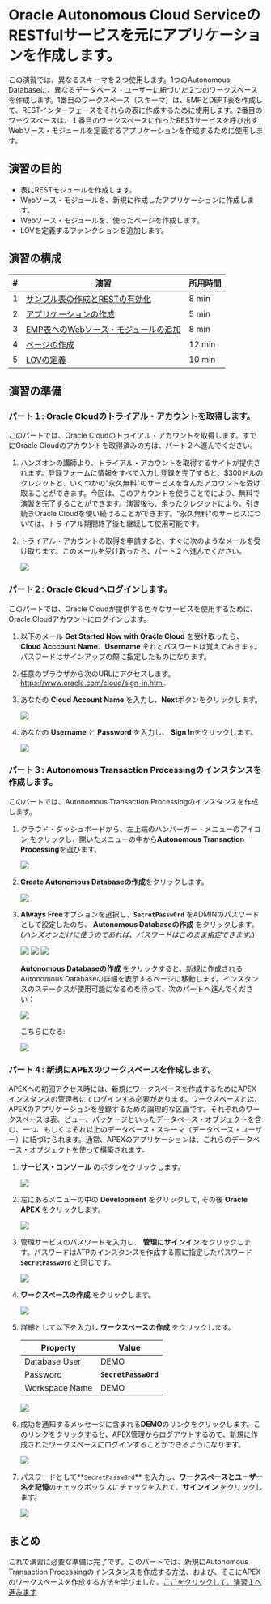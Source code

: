 # Oracle Autonomous Cloud ServiceのRESTfulサービスを元にアプリケーションを作成します。

この演習では、異なるスキーマを２つ使用します。1つのAutonomous Databaseに、異なるデータベース・ユーザーに紐づいた２つのワークスペースを作成します。1番目のワークスペース（スキーマ）は、EMPとDEPT表を作成して、RESTインターフェースをそれらの表に作成するために使用します。2番目のワークスペースは、１番目のワークスペースに作ったRESTサービスを呼び出すWebソース・モジュールを定義するアプリケーションを作成するために使用します。

## 演習の目的

- 表にRESTモジュールを作成します。
- Webソース・モジュールを、新規に作成したアプリケーションに作成します。
- Webソース・モジュールを、使ったページを作成します。
- LOVを定義するファンクションを追加します。
## 演習の構成

| # | 演習 | 所用時間 |
| --- | --- | --- |
| 1 | [サンプル表の作成とRESTの有効化](1-building-your-rest-end-points-creating-a-sample-tables-and-rest-enabling.md) | 8 min |
| 2 | [アプリケーションの作成](2-building-your-app-which-will-be-based-on-the-rest-endpoints-creating-the-app.md) | 5 min |
| 3 | [EMP表へのWebソース・モジュールの追加](3-linking-the-rest-service-defined-in-the-first-workspace-adding-a-web-source-for-emp.md) | 8 min |
| 4 | [ページの作成](4-defining-the-report-and-form-on-emp-creating-pages.md) | 12 min |
| 5 | [LOVの定義](5-using-the-rest-service-on-dept-defining-list-of-values.md) | 10 min |

## 演習の準備

### **パート１**: Oracle Cloudのトライアル・アカウントを取得します。

このパートでは、Oracle Cloudのトライアル・アカウントを取得します。すでにOracle Cloudのアカウントを取得済みの方は、パート２へ進んでください。

1.  ハンズオンの講師より、トライアル・アカウントを取得するサイトが提供されます。登録フォームに情報をすべて入力し登録を完了すると、$300ドルのクレジットと、いくつかの"永久無料"のサービスを含んだアカウントを受け取ることができます。今回は、このアカウントを使うことでにより、無料で演習を完了することができます。演習後も、余ったクレジットにより、引き続きOracle Cloudを使い続けることができます。"永久無料"のサービスについては、トライアル期間終了後も継続して使用可能です。

2.  トライアル・アカウントの取得を申請すると、すぐに次のようなメールを受け取ります。このメールを受け取ったら、パート２へ進んでください。

    ![](images/0/get-started-email.png)

### **パート２**: Oracle Cloudへログインします。

このパートでは、Oracle Cloudが提供する色々なサービスを使用するために、Oracle Cloudアカウントにログインします。

1. 以下のメール **Get Started Now with Oracle Cloud** を受け取ったら、**Cloud Acccount Name**、**Username** それとパスワードは覚えておきます。パスワードはサインアップの際に指定したものになります。

2. 任意のブラウザから次のURLにアクセスします。https://www.oracle.com/cloud/sign-in.html.

3. あなたの **Cloud Account Name** を入力し、**Next**ボタンをクリックします。

    ![](images/0/enter-oracle-cloud-account-name.png)

4. あなたの **Username** と **Password** を入力し、 **Sign In**をクリックします。

    ![](images/0/enter-user-name-and-password.png)

### **パート３**: Autonomous Transaction Processingのインスタンスを作成します。

このバートでは、Autonomous Transaction Processingのインスタンスを作成します。

1. クラウド・ダッシュボードから、左上端のハンバーガー・メニューのアイコン をクリックし、開いたメニューの中から**Autonomous Transaction Processing**を選びます。

    ![](images/0/select-atp-in-nav-menu.png)

2. **Create Autonomous Databaseの作成**をクリックします。

    ![](images/0/click-create-autonomous-database.png)

3. **Always Free**オプションを選択し、**```SecretPassw0rd```** をADMINのパスワードとして設定したのち、 **Autonomous Databaseの作成** をクリックします。(*ハンズオンだけに使うのであれば、パスワードはこのまま指定できます。*)

    ![](images/0/atp-settings-1.png)
    ![](images/0/atp-settings-2.png)
    ![](images/0/atp-settings-3.png)

    **Autonomous Databaseの作成** をクリックすると、新規に作成されるAutonomous Databaseの詳細を表示するページに移動します。インスタンスのステータスが使用可能になるのを待って、次のパートへ進んでください：

    ![](images/0/status-provisioning.png)
    
    こちらになる:

    ![](images/0/status-available.png)

### **パート４**: 新規にAPEXのワークスペースを作成します。

APEXへの初回アクセス時には、新規にワークスペースを作成するためにAPEXインスタンスの管理者にてログインする必要があります。ワークスペースとは、APEXのアプリケーションを登録するための論理的な区画です。それぞれのワークスペースは表、ビュー、パッケージといったデータベース・オブジェクトを含む、一つ、もしくはそれ以上のデータベース・スキーマ（データベース・ユーザー）に紐づけられます。通常、APEXのアプリケーションは、これらのデータベース・オブジェクトを使って構築されます。

1. **サービス・コンソール** のボタンをクリックします。

    ![](images/0/click-atp-service-console.png)

2. 左にあるメニューの中の **Development** をクリックして, その後 **Oracle APEX** をクリックします。 

    ![](images/0/click-oracle-apex.png)

3. 管理サービスのパスワードを入力し、 **管理にサインイン** をクリックします。パスワードはATPのインスタンスを作成する際に指定したパスワード **```SecretPassw0rd```** と同じです。

    ![](images/0/log-in-as-admin.png)

4. **ワークスペースの作成** をクリックします。

    ![](images/0/welcome-create-workspace.png)

5. 詳細として以下を入力し **ワークスペースの作成** をクリックします。

    | Property | Value |
    | --- | --- |
    | Database User | DEMO |
    | Password | **`SecretPassw0rd`** |
    | Workspace Name | DEMO |

    ![](images/0/create-workspace.png)

6. 成功を通知するメッセージに含まれる**DEMO**のリンクをクリックします。このリンクをクリックすると、APEX管理からログアウトするので、新規に作成されたワークスペースにログインすることができるようになります。

    ![](images/0/log-out-from-admin.png)

7. パスワードとして**``SecretPassw0rd``** を入力し、**ワークスペースとユーザー名を記憶**のチェックボックスにチェックを入れて、**サインイン** をクリックします。

    ![](images/0/log-in-to-workspace.png)
    
## まとめ

これで演習に必要な準備は完了です。このパートでは、新規にAutonomous Transaction Processingのインスタンスを作成する方法、および、そこにAPEXのワークスペースを作成する方法を学びました。[ここをクリックして、演習１へ進みます](1-building-your-rest-end-points-creating-a-sample-tables-and-rest-enabling.md)
